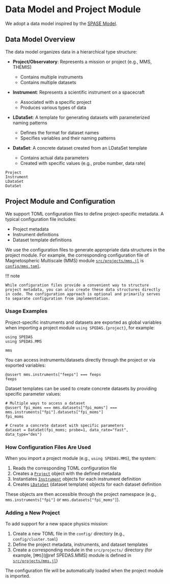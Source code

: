 # Data Model and Project Module

We adopt a data model inspired by the [SPASE Model](https://spase-group.org/data/model/index.html).

## Data Model Overview

The data model organizes data in a hierarchical type structure:

- **Project/Observatory**: Represents a mission or project (e.g., MMS, THEMIS)
  - Contains multiple instruments
  - Contains multiple datasets
- **Instrument**: Represents a scientific instrument on a spacecraft

  - Associated with a specific project
  - Produces various types of data

- **LDataSet**: A template for generating datasets with parameterized naming patterns
  - Defines the format for dataset names
  - Specifies variables and their naming patterns
- **DataSet**: A concrete dataset created from an LDataSet template
  - Contains actual data parameters
  - Created with specific values (e.g., probe number, data rate)

```@docs; canonical=false
Project
Instrument
LDataSet
DataSet
```

## Project Module and Configuration

We support TOML configuration files to define project-specific metadata. A typical configuration file includes:

- Project metadata
- Instrument definitions
- Dataset template definitions

We use the configuration files to generate appropriate data structures in the project module. For example, the corresponding configuration file of Magnetospheric Multiscale (MMS) module [`src/projects/mms.jl`](https://github.com/Beforerr/SPEDAS.jl/blob/main/src/projects/mms.jl) is [`config/mms.toml`](https://github.com/Beforerr/SPEDAS.jl/blob/main/config/mms.toml).

!!! note

    While configuration files provide a convenient way to structure project metadata, you can also create these data structures directly in code. The configuration approach is optional and primarily serves to separate configuration from implementation.

### Usage Examples

Project-specific instruments and datasets are exported as global variables when importing a project module `using SPEDAS.{project}`, for example:

```@example project
using SPEDAS
using SPEDAS.MMS

mms
```

You can access instruments/datasets directly through the project or via exported variables:

```@example project
@assert mms.instruments["feeps"] === feeps
feeps
```

Dataset templates can be used to create concrete datasets by providing specific parameter values:

```@example project
# Multiple ways to access a dataset
@assert fpi_moms === mms.datasets["fpi_moms"] === mms.instruments["fpi"].datasets["fpi_moms"]
fpi_moms
```

```@example project
# Create a concrete dataset with specific parameters
dataset = DataSet(fpi_moms; probe=1, data_rate="fast", data_type="des")
```

### How Configuration Files Are Used

When you import a project module (e.g., `using SPEDAS.MMS`), the system:

1. Reads the corresponding TOML configuration file
2. Creates a [`Project`](@ref) object with the defined metadata
3. Instantiates [`Instrument`](@ref) objects for each instrument definition
4. Creates [`LDataSet`](@ref) (dataset template) objects for each dataset definition

These objects are then accessible through the project namespace (e.g., `mms.instruments["fpi"]` or `mms.datasets["fpi_moms"]`).

### Adding a New Project

To add support for a new space physics mission:

1. Create a new TOML file in the `config/` directory (e.g., `config/cluster.toml`)
2. Define the project metadata, instruments, and dataset templates
3. Create a corresponding module in the `src/projects/` directory (for example, [`MMS`](@ref SPEDAS.MMS) module is defined in [`src/projects/mms.jl`](https://github.com/Beforerr/SPEDAS.jl/blob/main/src/projects/mms.jl))

The configuration file will be automatically loaded when the project module is imported.
